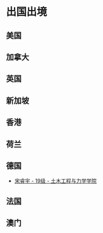 # 出国出境

## 美国

## 加拿大

## 英国

## 新加坡

## 香港

## 荷兰

## 德国

- [宋睿宇 - 19级 - 土木工程与力学学院](./general/Ruiyu_Song.md)

## 法国

## 澳门